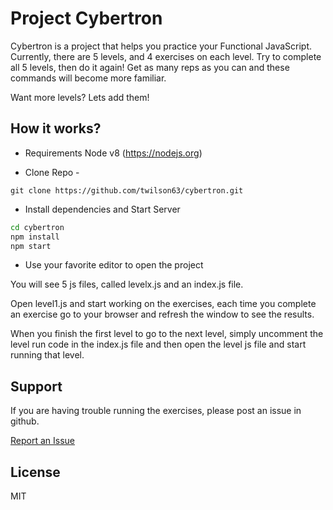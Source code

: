# Project Cybertron

Cybertron is a project that helps you practice your Functional JavaScript. Currently, there are 5 levels, and 4 exercises on each level. Try to complete all 5 levels, then do it again! Get as many reps as you can and these commands will become more familiar.

Want more levels? Lets add them!

## How it works?

* Requirements Node v8 (https://nodejs.org)

- Clone Repo -

`git clone https://github.com/twilson63/cybertron.git`

- Install dependencies and Start Server

``` sh
cd cybertron
npm install
npm start
```

- Use your favorite editor to open the project

You will see 5 js files, called levelx.js and an index.js file.

Open level1.js and start working on the exercises, each time you complete an exercise go to your browser and refresh the window to see the results.

When you finish the first level to go to the next level, simply uncomment the level run code in the index.js file and then open the level js file and start running that level.

## Support

If you are having trouble running the exercises, please post an issue in github.

[Report an Issue](/twilson63/cybertron/issues)

## License

MIT
